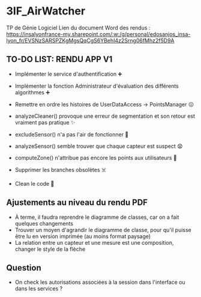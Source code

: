 # 3IF_AirWatcher
TP de Génie Logiciel
Lien du document Word des rendus : 
https://insalyonfrance-my.sharepoint.com/:w:/g/personal/edosanjos_insa-lyon_fr/EVSNzSARSPZKgMgsQqCgS6YBehI4z2Srng06fMhz2f5D9A

## TO-DO LIST: RENDU APP V1
- Implémenter le service d'authentification ➕
- Implémenter la fonction Administrateur d'évaluation des différents algorithmes ➕
- Remettre en ordre les histoires de UserDataAccess -> PointsManager 😖
- analyzeCleaner() provoque une erreur de segmentation et son retour est vraiment pas pratique ✨
- excludeSensor() n'a pas l'air de fonctionner 🥲
- analyzeSensor() semble trouver que chaque capteur est suspect 😧
- computeZone() n'attribue pas encore les points aux utilisateurs 💸

- Supprimer les branches obsolètes ☠️
- Clean le code 🧹

## Ajustements au niveau du rendu PDF
- À terme, il faudra reprendre le diagramme de classes, car on a fait quelques changements
- Trouver un moyen d'agrandir le diagramme de classe, pour qu'il puisse être lu en version imprimée (au moins format paysage)
- La relation entre un capteur et une mesure est une composition, changer le style de la flèche

## Question
- On check les autorisations associées à la session dans l'interface ou dans les services ?
